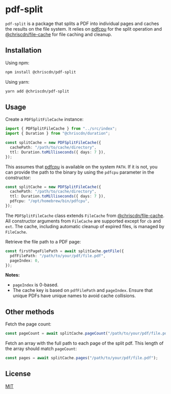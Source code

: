 # pdf-split

`pdf-split` is a package that splits a PDF into individual pages and caches the results on the file system. It relies on [pdfcpu](https://pdfcpu.io/) for the split operation and [@chriscdn/file-cache](https://github.com/chriscdn/file-cache) for file caching and cleanup.

## Installation

Using npm:

```bash
npm install @chriscdn/pdf-split
```

Using yarn:

```bash
yarn add @chriscdn/pdf-split
```

## Usage

Create a `PDFSplitFileCache` instance:

```ts
import { PDFSplitFileCache } from "../src/index";
import { Duration } from "@chriscdn/duration";

const splitCache = new PDFSplitFileCache({
  cachePath: "/path/to/cache/directory",
  ttl: Duration.toMilliseconds({ days: 7 }),
});
```

This assumes that [pdfcpu](https://pdfcpu.io/) is available on the system `PATH`. If it is not, you can provide the path to the binary by using the `pdfcpu` parameter in the constructor:

```ts
const splitCache = new PDFSplitFileCache({
  cachePath: "/path/to/cache/directory",
  ttl: Duration.toMilliseconds({ days: 7 }),
  pdfcpu: "/opt/homebrew/bin/pdfcpu",
});
```

The `PDFSplitFileCache` class extends `FileCache` from [@chriscdn/file-cache](https://github.com/chriscdn/file-cache). All constructor arguments from `FileCache` are supported except for `cb` and `ext`. The cache, including automatic cleanup of expired files, is managed by `FileCache`.

Retrieve the file path to a PDF page:

```ts
const firstPageFilePath = await splitCache.getFile({
  pdfFilePath: "/path/to/your/pdf/file.pdf",
  pageIndex: 0,
});
```

**Notes:**

- `pageIndex` is 0-based.
- The cache key is based on `pdfFilePath` and `pageIndex`. Ensure that unique PDFs have unique names to avoid cache collisions.

## Other methods

Fetch the page count:

```ts
const pageCount = await splitCache.pageCount("/path/to/your/pdf/file.pdf");
```

Fetch an array with the full path to each page of the split pdf. This length of the array should match `pageCount`:

```ts
const pages = await splitCache.pages("/path/to/your/pdf/file.pdf");
```

## License

[MIT](LICENSE)
